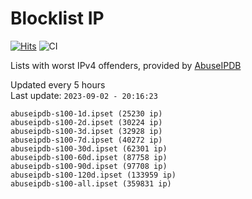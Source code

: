 # Blocklist IP

[![Hits](https://hits.seeyoufarm.com/api/count/incr/badge.svg?url=https%3A%2F%2Fgithub.com%2Fborestad%2Fblocklist-ip%2F&count_bg=%2379C83D&title_bg=%23555555&icon=&icon_color=%23E7E7E7&title=hits&edge_flat=false)](https://hits.seeyoufarm.com)  ![CI](https://img.shields.io/github/workflow/status/borestad/blocklist-ip/CI?style=flat-square)

Lists with worst IPv4 offenders, provided by [AbuseIPDB](https://www.abuseipdb.com/)

<!-- FOOTER-PLACEHOLDER -->
Updated every 5 hours<br>
Last update: `2023-09-02 - 20:16:23`
```
abuseipdb-s100-1d.ipset (25230 ip)
abuseipdb-s100-2d.ipset (30224 ip)
abuseipdb-s100-3d.ipset (32928 ip)
abuseipdb-s100-7d.ipset (40272 ip)
abuseipdb-s100-30d.ipset (62301 ip)
abuseipdb-s100-60d.ipset (87758 ip)
abuseipdb-s100-90d.ipset (97708 ip)
abuseipdb-s100-120d.ipset (133959 ip)
abuseipdb-s100-all.ipset (359831 ip)
```
